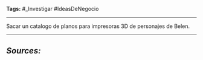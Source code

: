 **Tags:** #_Investigar 
#IdeasDeNegocio
- - -
Sacar un catalogo de planos para impresoras 3D de personajes de Belen.

- - - 
## ***Sources:***